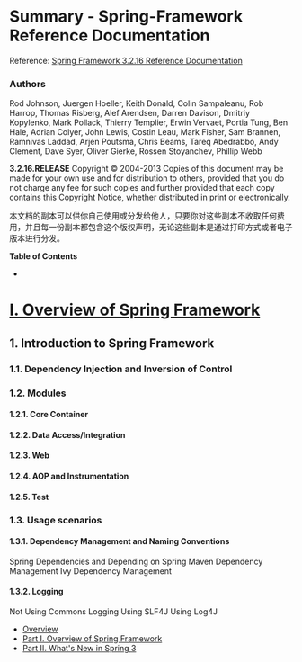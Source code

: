 # Summary - Spring-Framework Reference Documentation

Reference: [Spring Framework 3.2.16 Reference Documentation](http://docs.spring.io/spring/docs/3.2.16.RELEASE/spring-framework-reference/htmlsingle/) 

### **Authors**
Rod Johnson, Juergen Hoeller, Keith Donald, Colin Sampaleanu, Rob Harrop, Thomas Risberg, Alef Arendsen, Darren Davison, Dmitriy Kopylenko, Mark Pollack, Thierry Templier, Erwin Vervaet, Portia Tung, Ben Hale, Adrian Colyer, John Lewis, Costin Leau, Mark Fisher, Sam Brannen, Ramnivas Laddad, Arjen Poutsma, Chris Beams, Tareq Abedrabbo, Andy Clement, Dave Syer, Oliver Gierke, Rossen Stoyanchev, Phillip Webb

**3.2.16.RELEASE**
Copyright © 2004-2013
Copies of this document may be made for your own use and for distribution to others, provided that you do not charge any fee for such copies and further provided that each copy contains this Copyright Notice, whether distributed in print or electronically.

本文档的副本可以供你自己使用或分发给他人，只要你对这些副本不收取任何费用，并且每一份副本都包含这个版权声明，无论这些副本是通过打印方式或者电子版本进行分发。


**Table of Contents**

*
#  [I. Overview of Spring Framework](OverviewOfSpring.md)
## 1. Introduction to Spring Framework
### 1.1. Dependency Injection and Inversion of Control
### 1.2. Modules
#### 1.2.1. Core Container
#### 1.2.2. Data Access/Integration
#### 1.2.3. Web
#### 1.2.4. AOP and Instrumentation
#### 1.2.5. Test

### 1.3. Usage scenarios
#### 1.3.1. Dependency Management and Naming Conventions
Spring Dependencies and Depending on Spring
Maven Dependency Management
Ivy Dependency Management

#### 1.3.2. Logging
Not Using Commons Logging
Using SLF4J
Using Log4J

* [Overview](Overview.md)
* [Part I. Overview of Spring Framework](OverviewOfSpring.md)
* [Part II. What's New in Spring 3](WhatIsNewInSpring3.md)
